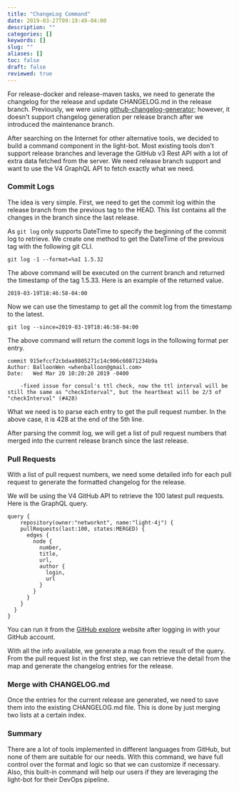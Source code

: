 ```yaml
---
title: "ChangeLog Command"
date: 2019-03-27T09:19:49-04:00
description: ""
categories: []
keywords: []
slug: ""
aliases: []
toc: false
draft: false
reviewed: true
---
```


For release-docker and release-maven tasks, we need to generate the changelog for the release and update CHANGELOG.md in the release branch. Previously, we were using [github-changelog-generator][]; however, it doesn't support changelog generation per release branch after we introduced the maintenance branch. 

After searching on the Internet for other alternative tools, we decided to build a command component in the light-bot. Most existing tools don't support release branches and leverage the GitHub v3 Rest API with a lot of extra data fetched from the server. We need release branch support and want to use the V4 GraphQL API to fetch exactly what we need. 

### Commit Logs

The idea is very simple. First, we need to get the commit log within the release branch from the previous tag to the HEAD. This list contains all the changes in the branch since the last release. 

As `git log` only supports DateTime to specify the beginning of the commit log to retrieve. We create one method to get the DateTime of the previous tag with the following git CLI.

```
git log -1 --format=%aI 1.5.32
```

The above command will be executed on the current branch and returned the timestamp of the tag 1.5.33. Here is an example of the returned value.

```
2019-03-19T18:46:58-04:00
```

Now we can use the timestamp to get all the commit log from the timestamp to the latest. 

```
git log --since=2019-03-19T18:46:58-04:00
```

The above command will return the commit logs in the following format per entry.

```
commit 915efccf2cbdaa9805271c14c906c60871234b9a
Author: BalloonWen <whenballoon@gmail.com>
Date:   Wed Mar 20 10:20:20 2019 -0400

    -fixed issue for consul's ttl check, now the ttl interval will be still the same as "checkInterval", but the heartbeat will be 2/3 of "checkInterval" (#428)
```

What we need is to parse each entry to get the pull request number. In the above case, it is 428 at the end of the 5th line. 

After parsing the commit log, we will get a list of pull request numbers that merged into the current release branch since the last release. 

### Pull Requests

With a list of pull request numbers, we need some detailed info for each pull request to generate the formatted changelog for the release. 

We will be using the V4 GitHub API to retrieve the 100 latest pull requests. Here is the GraphQL query.

```
query {
    repository(owner:"networknt", name:"light-4j") {
    pullRequests(last:100, states:MERGED) {
      edges {
        node {
          number,
          title,
          url,
          author {
            login,
            url
          }
        }
      }
    }
  }
}
```

You can run it from the [GitHub explore][] website after logging in with your GitHub account. 

With all the info available, we generate a map from the result of the query. From the pull request list in the first step, we can retrieve the detail from the map and generate the changelog entries for the release. 

### Merge with CHANGELOG.md

Once the entries for the current release are generated, we need to save them into the existing CHANGELOG.md file. This is done by just merging two lists at a certain index. 

### Summary

There are a lot of tools implemented in different languages from GitHub, but none of them are suitable for our needs. With this command, we have full control over the format and logic so that we can customize if necessary. Also, this built-in command will help our users if they are leveraging the light-bot for their DevOps pipeline. 

[github-changelog-generator]: https://github.com/github-changelog-generator/github-changelog-generator
[GitHub explore]: https://developer.github.com/v4/explorer/

